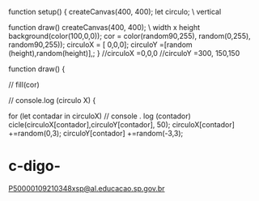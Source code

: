 function setup() {
  createCanvas(400, 400);
let circulo; \\ vertical

function draw() 
createCanvas(400, 400); \\ width x height 
background(color(100,0,0));
  cor = color(random90,255), random(0,255), random90,255));
  circuloX = [ 0,0,0];
  circuloY =[random (height),random(height)],;
}
//circuloX =0,0,0
//circuloY =300, 150,150





function draw() {
  
// fill(cor) 
  
// console.log (circulo X) { 

for (let contadar in circuloX)
  // console . log (contador)
  cicle(circuloX[contador],circuloY[contador], 50);
  circuloX[contador] +=random(0,3);
  circuloY[contador] +=random(-3,3);
  # c-digo-
P50000109210348xsp@al.educacao.sp.gov.br
